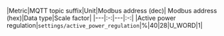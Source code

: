 |Metric|MQTT topic suffix|Unit|Modbus address (dec)| Modbus address (hex)|Data type|Scale factor|
|---|:-:|---|:-:|
|Active power regulation|`settings/active_power_regulation`|%|40|28|U_WORD|1|
